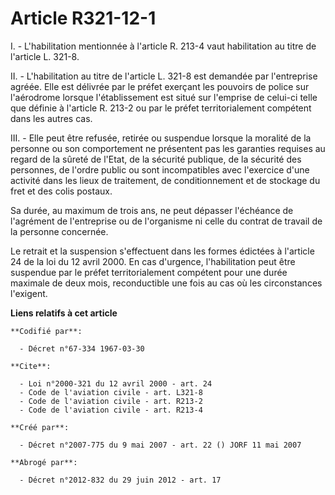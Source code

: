 # Article R321-12-1

I. - L'habilitation mentionnée à l'article R. 213-4 vaut habilitation au titre de l'article L. 321-8.

II. - L'habilitation au titre de l'article L. 321-8 est demandée par l'entreprise agréée. Elle est délivrée par le préfet
exerçant les pouvoirs de police sur l'aérodrome lorsque l'établissement est situé sur l'emprise de celui-ci telle que définie
à l'article R. 213-2 ou par le préfet territorialement compétent dans les autres cas.

III. - Elle peut être refusée, retirée ou suspendue lorsque la moralité de la personne ou son comportement ne présentent pas
les garanties requises au regard de la sûreté de l'Etat, de la sécurité publique, de la sécurité des personnes, de l'ordre
public ou sont incompatibles avec l'exercice d'une activité dans les lieux de traitement, de conditionnement et de stockage
du fret et des colis postaux.

Sa durée, au maximum de trois ans, ne peut dépasser l'échéance de l'agrément de l'entreprise ou de l'organisme ni celle du
contrat de travail de la personne concernée.

Le retrait et la suspension s'effectuent dans les formes édictées à l'article 24 de la loi du 12 avril 2000. En cas
d'urgence, l'habilitation peut être suspendue par le préfet territorialement compétent pour une durée maximale de deux mois,
reconductible une fois au cas où les circonstances l'exigent.

**Liens relatifs à cet article**

	**Codifié par**:

	  - Décret n°67-334 1967-03-30

	**Cite**:

	  - Loi n°2000-321 du 12 avril 2000 - art. 24
	  - Code de l'aviation civile - art. L321-8
	  - Code de l'aviation civile - art. R213-2
	  - Code de l'aviation civile - art. R213-4

	**Créé par**:

	  - Décret n°2007-775 du 9 mai 2007 - art. 22 () JORF 11 mai 2007

	**Abrogé par**:

	  - Décret n°2012-832 du 29 juin 2012 - art. 17
